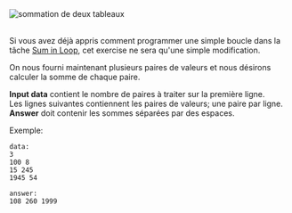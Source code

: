 <div class="text-center">
	<img src=""https://codeabbey.github.io/data/sums_in_loop.gif"" alt="sommation de deux tableaux"/>
</div>
<br/>

Si vous avez déjà appris comment programmer une simple boucle dans la tâche [Sum in Loop][prevtask],
cet exercise ne sera qu'une simple modification.

[prevtask]: ./sum-in-loop

On nous fourni maintenant plusieurs paires de valeurs et nous désirons calculer la somme de chaque paire.

**Input data** contient le nombre de paires à traiter sur la première ligne.  
Les lignes suivantes contiennent les paires de valeurs; une paire par ligne.  
**Answer** doit contenir les sommes séparées par des espaces.

Exemple:

    data:
    3
    100 8
    15 245
    1945 54
    
    answer:
    108 260 1999
